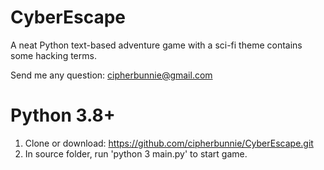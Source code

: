 # CyberEscape
A neat Python text-based adventure game with a sci-fi theme contains some hacking terms.

Send me any question: cipherbunnie@gmail.com

# Python 3.8+
1. Clone or download: https://github.com/cipherbunnie/CyberEscape.git
2. In source folder, run 'python 3 main.py' to start game.
